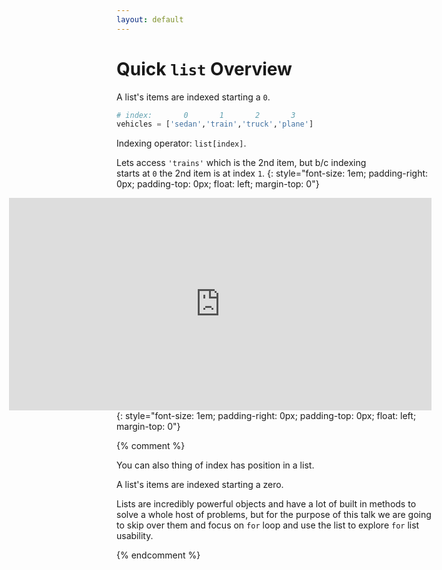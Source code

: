 ```yaml
---
layout: default
---
```

# Quick `list` Overview

A list's items are indexed starting a `0`.
```python
# index:       0       1       2       3
vehicles = ['sedan','train','truck','plane']
```

Indexing operator: `list[index]`.

Lets access `'trains'` which is the 2nd item, but b/c indexing
<br>
starts at `0` the 2nd item is at index `1`.
{: style="font-size: 1em; padding-right: 0px; padding-top: 0px; float: left; margin-top: 0"}


<iframe align="right" height="340px" width="676px" src="https://repl.it/@nickstanley574/counterlloop?lite=true" scrolling="no" frameborder="no" allowtransparency="true" allowfullscreen="true" sandbox="allow-forms allow-pointer-lock allow-popups allow-same-origin allow-scripts allow-modals"></iframe>


```python
>>> vehicles = ['sedan','train','truck','plane']
>>> vehicles[1]
>>> 'train'
```
{: style="font-size: 1em; padding-right: 0px; padding-top: 0px; float: left; margin-top: 0"}




{% comment %}

You can also thing of index has position in a list.

A list's items are indexed starting a zero.

Lists are incredibly powerful objects and have a lot of built in
methods to solve a whole host of problems, but for the
purpose of this talk we are going to skip over them and
focus on `for` loop and use the list to explore `for` list usability.



{% endcomment %}

